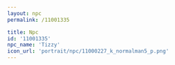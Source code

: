 ```yaml
---
layout: npc
permalink: /11001335

title: Npc
id: '11001335'
npc_name: 'Tizzy'
icon_url: 'portrait/npc/11000227_k_normalman5_p.png'
---
```

